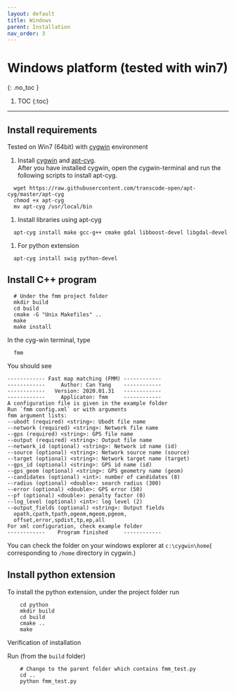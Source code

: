 ```yaml
---
layout: default
title: Windows
parent: Installation
nav_order: 3
---
```


# Windows platform (tested with win7)
{: .no_toc }

1. TOC
{:toc}
---

## Install requirements

Tested on Win7 (64bit) with [cygwin](https://www.cygwin.com/) environment

1. Install [cygwin](https://www.cygwin.com/) and [apt-cyg](https://github.com/transcode-open/apt-cyg).  
After you have installed cygwin, open the cygwin-terminal and run the following scripts to install apt-cyg.
```
  wget https://raw.githubusercontent.com/transcode-open/apt-cyg/master/apt-cyg
  chmod +x apt-cyg
  mv apt-cyg /usr/local/bin
```
1. Install libraries using apt-cyg
```
  apt-cyg install make gcc-g++ cmake gdal libboost-devel libgdal-devel
```
1. For python extension
```
  apt-cyg install swig python-devel
```

## Install C++ program

```
  # Under the fmm project folder
  mkdir build
  cd build
  cmake -G "Unix Makefiles" ..
  make
  make install
```

In the cyg-win terminal, type
```
  fmm
```

You should see

```
------------ Fast map matching (FMM) ------------
------------     Author: Can Yang    ------------
------------   Version: 2020.01.31   ------------
------------     Applicaton: fmm     ------------
A configuration file is given in the example folder
Run `fmm config.xml` or with arguments
fmm argument lists:
--ubodt (required) <string>: Ubodt file name
--network (required) <string>: Network file name
--gps (required) <string>: GPS file name
--output (required) <string>: Output file name
--network_id (optional) <string>: Network id name (id)
--source (optional) <string>: Network source name (source)
--target (optional) <string>: Network target name (target)
--gps_id (optional) <string>: GPS id name (id)
--gps_geom (optional) <string>: GPS geometry name (geom)
--candidates (optional) <int>: number of candidates (8)
--radius (optional) <double>: search radius (300)
--error (optional) <double>: GPS error (50)
--pf (optional) <double>: penalty factor (0)
--log_level (optional) <int>: log level (2)
--output_fields (optional) <string>: Output fields
  opath,cpath,tpath,ogeom,mgeom,pgeom,
  offset,error,spdist,tp,ep,all
For xml configuration, check example folder
------------    Program finished     ------------
```

You can check the folder on your windows explorer at `c:\cygwin\home`(
corresponding to `/home` directory in cygwin.)

## Install python extension

To install the python extension, under the project folder run

```
    cd python
    mkdir build
    cd build
    cmake ..
    make
```

Verification of installation

Run (from the `build` folder)

```
    # Change to the parent folder which contains fmm_test.py
    cd ..
    python fmm_test.py
```
